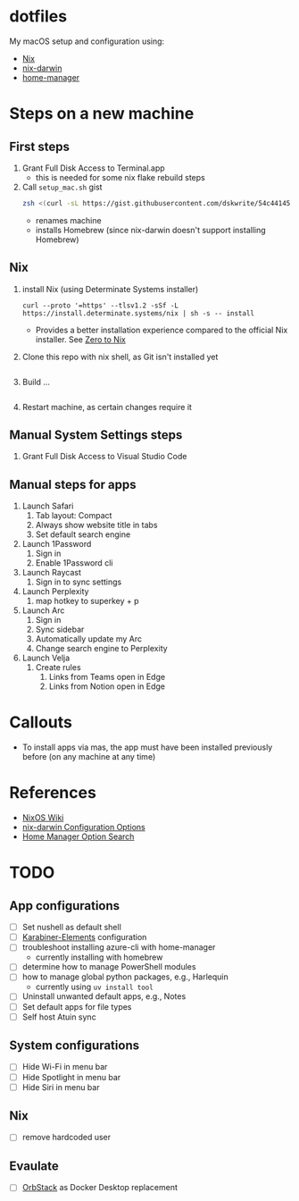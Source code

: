 # dotfiles

My macOS setup and configuration using:

-   [Nix](https://nixos.org)
-   [nix-darwin](https://github.com/LnL7/nix-darwin)
-   [home-manager](https://github.com/nix-community/home-manager)

# Steps on a new machine

## First steps

1. Grant Full Disk Access to Terminal.app
    - this is needed for some nix flake rebuild steps
1. Call `setup_mac.sh` gist
    ```zsh
    zsh <(curl -sL https://gist.githubusercontent.com/dskwrite/54c44145968b0fdf2501838e3a912ebf/raw/96e0e71b75e7c6e6f8153cbf74e78c484a8bf2c0/setup_mac.sh) "<replace-with-machine-name>"
    ```
    - renames machine
    - installs Homebrew (since nix-darwin doesn't support installing Homebrew)

## Nix

1. install Nix (using Determinate Systems installer)
    ```
    curl --proto '=https' --tlsv1.2 -sSf -L https://install.determinate.systems/nix | sh -s -- install
    ```
    - Provides a better installation experience compared to the official Nix installer. See [Zero to Nix](https://zero-to-nix.com/concepts/nix-installer)
1. Clone this repo with nix shell, as Git isn't installed yet

    ```

    ```

1. Build ...

    ```

    ```

1. Restart machine, as certain changes require it

## Manual System Settings steps

1. Grant Full Disk Access to Visual Studio Code

## Manual steps for apps

1. Launch Safari
    1. Tab layout: Compact
    1. Always show website title in tabs
    1. Set default search engine
1. Launch 1Password
    1. Sign in
    1. Enable 1Password cli
1. Launch Raycast
    1. Sign in to sync settings
1. Launch Perplexity
    1. map hotkey to superkey + p
1. Launch Arc
    1. Sign in
    1. Sync sidebar
    1. Automatically update my Arc
    1. Change search engine to Perplexity
1. Launch Velja
    1. Create rules
        1. Links from Teams open in Edge
        2. Links from Notion open in Edge

# Callouts

-   To install apps via mas, the app must have been installed previously before (on any machine at any time)

# References

-   [NixOS Wiki](https://nixos.wiki/wiki/Main_Page)
-   [nix-darwin Configuration Options](https://daiderd.com/nix-darwin/manual/index.html)
-   [Home Manager Option Search](https://home-manager-options.extranix.com)

# TODO

## App configurations

-   [ ] Set nushell as default shell
-   [ ] [Karabiner-Elements](https://karabiner-elements.pqrs.org) configuration
-   [ ] troubleshoot installing azure-cli with home-manager
    -   currently installing with homebrew
-   [ ] determine how to manage PowerShell modules
-   [ ] how to manage global python packages, e.g., Harlequin
    -   currently using `uv install tool`
-   [ ] Uninstall unwanted default apps, e.g., Notes
-   [ ] Set default apps for file types
-   [ ] Self host Atuin sync

## System configurations

-   [ ] Hide Wi-Fi in menu bar
-   [ ] Hide Spotlight in menu bar
-   [ ] Hide Siri in menu bar

## Nix

-   [ ] remove hardcoded user

## Evaulate

-   [ ] [OrbStack](https://orbstack.dev) as Docker Desktop replacement
